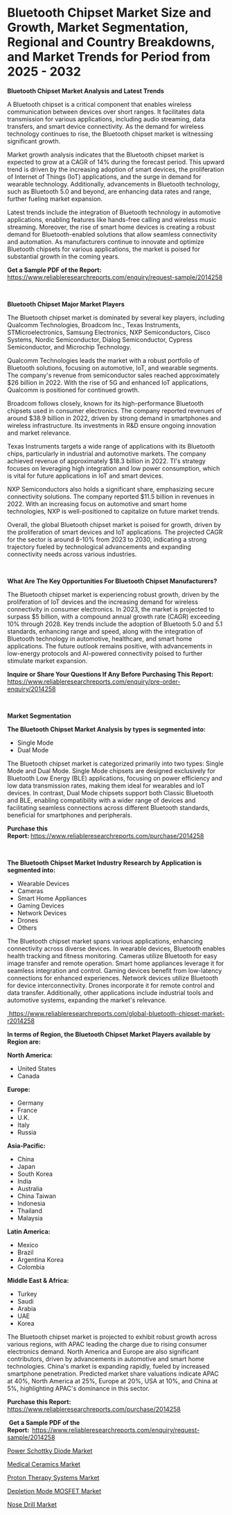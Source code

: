 <p><h1>Bluetooth Chipset Market Size and Growth, Market Segmentation, Regional and Country Breakdowns, and Market Trends for Period from 2025 -  2032</h1></p><p><strong>Bluetooth Chipset Market Analysis and Latest Trends</strong></p>
<p><p>A Bluetooth chipset is a critical component that enables wireless communication between devices over short ranges. It facilitates data transmission for various applications, including audio streaming, data transfers, and smart device connectivity. As the demand for wireless technology continues to rise, the Bluetooth chipset market is witnessing significant growth.</p><p>Market growth analysis indicates that the Bluetooth chipset market is expected to grow at a CAGR of 14% during the forecast period. This upward trend is driven by the increasing adoption of smart devices, the proliferation of Internet of Things (IoT) applications, and the surge in demand for wearable technology. Additionally, advancements in Bluetooth technology, such as Bluetooth 5.0 and beyond, are enhancing data rates and range, further fueling market expansion.</p><p>Latest trends include the integration of Bluetooth technology in automotive applications, enabling features like hands-free calling and wireless music streaming. Moreover, the rise of smart home devices is creating a robust demand for Bluetooth-enabled solutions that allow seamless connectivity and automation. As manufacturers continue to innovate and optimize Bluetooth chipsets for various applications, the market is poised for substantial growth in the coming years.</p></p>
<p><strong>Get a Sample PDF of the Report:&nbsp;</strong> <a href="https://www.reliableresearchreports.com/enquiry/request-sample/2014258?utm_campaign=2287&utm_medium=2&utm_source=Github&utm_content=ia&utm_term=06042025&utm_id=bluetooth-chipset">https://www.reliableresearchreports.com/enquiry/request-sample/2014258</a></p>
<p>&nbsp;</p>
<p><strong>Bluetooth Chipset Major Market Players</strong></p>
<p><p>The Bluetooth chipset market is dominated by several key players, including Qualcomm Technologies, Broadcom Inc., Texas Instruments, STMicroelectronics, Samsung Electronics, NXP Semiconductors, Cisco Systems, Nordic Semiconductor, Dialog Semiconductor, Cypress Semiconductor, and Microchip Technology.</p><p>Qualcomm Technologies leads the market with a robust portfolio of Bluetooth solutions, focusing on automotive, IoT, and wearable segments. The company's revenue from semiconductor sales reached approximately $26 billion in 2022. With the rise of 5G and enhanced IoT applications, Qualcomm is positioned for continued growth.</p><p>Broadcom follows closely, known for its high-performance Bluetooth chipsets used in consumer electronics. The company reported revenues of around $38.9 billion in 2022, driven by strong demand in smartphones and wireless infrastructure. Its investments in R&D ensure ongoing innovation and market relevance.</p><p>Texas Instruments targets a wide range of applications with its Bluetooth chips, particularly in industrial and automotive markets. The company achieved revenue of approximately $18.3 billion in 2022. TI's strategy focuses on leveraging high integration and low power consumption, which is vital for future applications in IoT and smart devices.</p><p>NXP Semiconductors also holds a significant share, emphasizing secure connectivity solutions. The company reported $11.5 billion in revenues in 2022. With an increasing focus on automotive and smart home technologies, NXP is well-positioned to capitalize on future market trends.</p><p>Overall, the global Bluetooth chipset market is poised for growth, driven by the proliferation of smart devices and IoT applications. The projected CAGR for the sector is around 8-10% from 2023 to 2030, indicating a strong trajectory fueled by technological advancements and expanding connectivity needs across various industries.</p></p>
<p>&nbsp;</p>
<p><strong>What Are The Key Opportunities For Bluetooth Chipset Manufacturers?</strong></p>
<p><p>The Bluetooth chipset market is experiencing robust growth, driven by the proliferation of IoT devices and the increasing demand for wireless connectivity in consumer electronics. In 2023, the market is projected to surpass $5 billion, with a compound annual growth rate (CAGR) exceeding 10% through 2028. Key trends include the adoption of Bluetooth 5.0 and 5.1 standards, enhancing range and speed, along with the integration of Bluetooth technology in automotive, healthcare, and smart home applications. The future outlook remains positive, with advancements in low-energy protocols and AI-powered connectivity poised to further stimulate market expansion.</p></p>
<p><strong>Inquire or Share Your Questions If Any Before Purchasing This Report:</strong> <a href="https://www.reliableresearchreports.com/enquiry/pre-order-enquiry/2014258?utm_campaign=2287&utm_medium=2&utm_source=Github&utm_content=ia&utm_term=06042025&utm_id=bluetooth-chipset">https://www.reliableresearchreports.com/enquiry/pre-order-enquiry/2014258</a></p>
<p>&nbsp;</p>
<p><strong>Market Segmentation</strong></p>
<p><strong>The Bluetooth Chipset Market Analysis by types is segmented into:</strong></p>
<p><ul><li>Single Mode</li><li>Dual Mode</li></ul></p>
<p><p>The Bluetooth chipset market is categorized primarily into two types: Single Mode and Dual Mode. Single Mode chipsets are designed exclusively for Bluetooth Low Energy (BLE) applications, focusing on power efficiency and low data transmission rates, making them ideal for wearables and IoT devices. In contrast, Dual Mode chipsets support both Classic Bluetooth and BLE, enabling compatibility with a wider range of devices and facilitating seamless connections across different Bluetooth standards, beneficial for smartphones and peripherals.</p></p>
<p><strong>Purchase this Report:&nbsp;</strong><a href="https://www.reliableresearchreports.com/purchase/2014258?utm_campaign=2287&utm_medium=2&utm_source=Github&utm_content=ia&utm_term=06042025&utm_id=bluetooth-chipset">https://www.reliableresearchreports.com/purchase/2014258</a></p>
<p>&nbsp;</p>
<p><strong>The Bluetooth Chipset Market Industry Research by Application is segmented into:</strong></p>
<p><ul><li>Wearable Devices</li><li>Cameras</li><li>Smart Home Appliances</li><li>Gaming Devices</li><li>Network Devices</li><li>Drones</li><li>Others</li></ul></p>
<p><p>The Bluetooth chipset market spans various applications, enhancing connectivity across diverse devices. In wearable devices, Bluetooth enables health tracking and fitness monitoring. Cameras utilize Bluetooth for easy image transfer and remote operation. Smart home appliances leverage it for seamless integration and control. Gaming devices benefit from low-latency connections for enhanced experiences. Network devices utilize Bluetooth for device interconnectivity. Drones incorporate it for remote control and data transfer. Additionally, other applications include industrial tools and automotive systems, expanding the market's relevance.</p></p>
<p><a href="https://www.reliableresearchreports.com/global-bluetooth-chipset-market-r2014258?utm_campaign=2287&utm_medium=2&utm_source=Github&utm_content=ia&utm_term=06042025&utm_id=bluetooth-chipset">&nbsp;https://www.reliableresearchreports.com/global-bluetooth-chipset-market-r2014258</a></p>
<p><strong>In terms of Region, the Bluetooth Chipset Market Players available by Region are:</strong></p>
<p>
    <p> <strong> North America: </strong>
        <ul>
            <li>United States</li>
            <li>Canada</li>
        </ul>
        </p> 
    <p> <strong> Europe: </strong>
        <ul>
            <li>Germany</li>
            <li>France</li>
            <li>U.K.</li>
            <li>Italy</li>
            <li>Russia</li>
        </ul>
        </p> 
    <p> <strong> Asia-Pacific: </strong>
        <ul>
            <li>China</li>
            <li>Japan</li>
            <li>South Korea</li>
            <li>India</li>
            <li>Australia</li>
            <li>China Taiwan</li>
            <li>Indonesia</li>
            <li>Thailand</li>
            <li>Malaysia</li>
        </ul>
        </p> 
    <p> <strong> Latin America: </strong>
        <ul>
            <li>Mexico</li>
            <li>Brazil</li>
            <li>Argentina Korea</li>
            <li>Colombia</li>
        </ul>
        </p> 
    <p> <strong> Middle East & Africa: </strong>
        <ul>
            <li>Turkey</li>
            <li>Saudi</li>
            <li>Arabia</li>
            <li>UAE</li>
            <li>Korea</li>
        </ul>
    </p>
    </p>
<p><p>The Bluetooth chipset market is projected to exhibit robust growth across various regions, with APAC leading the charge due to rising consumer electronics demand. North America and Europe are also significant contributors, driven by advancements in automotive and smart home technologies. China's market is expanding rapidly, fueled by increased smartphone penetration. Predicted market share valuations indicate APAC at 40%, North America at 25%, Europe at 20%, USA at 10%, and China at 5%, highlighting APAC's dominance in this sector.</p></p>
<p><strong>Purchase this Report: </strong><a href="https://www.reliableresearchreports.com/purchase/2014258?utm_campaign=2287&utm_medium=2&utm_source=Github&utm_content=ia&utm_term=06042025&utm_id=bluetooth-chipset">https://www.reliableresearchreports.com/purchase/2014258</a></p>
<p>&nbsp;<strong>Get a Sample PDF of the Report:&nbsp;&nbsp;</strong><a href="https://www.reliableresearchreports.com/enquiry/request-sample/2014258?utm_campaign=2287&utm_medium=2&utm_source=Github&utm_content=ia&utm_term=06042025&utm_id=bluetooth-chipset">https://www.reliableresearchreports.com/enquiry/request-sample/2014258</a></p>
<p><strong></strong></p>
<p><p><a href="https://github.com/szaszgrychkq/Market-Research-Report-List-1/blob/main/power-schottky-diode-market.md?utm_campaign=2287&utm_medium=2&utm_source=Github&utm_content=ia&utm_term=06042025&utm_id=bluetooth-chipset">Power Schottky Diode Market</a></p><p><a href="https://www.linkedin.com/pulse/regional-segment-trends-medical-ceramics-market-2025--3igee?utm_campaign=2287&utm_medium=2&utm_source=Github&utm_content=ia&utm_term=06042025&utm_id=bluetooth-chipset">Medical Ceramics Market</a></p><p><a href="https://www.linkedin.com/pulse/comprehensive-proton-therapy-systems-market-report-projected-yjrbc?utm_campaign=2287&utm_medium=2&utm_source=Github&utm_content=ia&utm_term=06042025&utm_id=bluetooth-chipset">Proton Therapy Systems Market</a></p><p><a href="https://github.com/kaganalcinwv/Market-Research-Report-List-1/blob/main/depletion-mode-mosfet-market.md?utm_campaign=2287&utm_medium=2&utm_source=Github&utm_content=ia&utm_term=06042025&utm_id=bluetooth-chipset">Depletion Mode MOSFET Market</a></p><p><a href="https://www.linkedin.com/pulse/nose-drill-growth-trends-projected-118-2025-2032-entropic-insights-upe3c?utm_campaign=2287&utm_medium=2&utm_source=Github&utm_content=ia&utm_term=06042025&utm_id=bluetooth-chipset">Nose Drill Market</a></p></p>